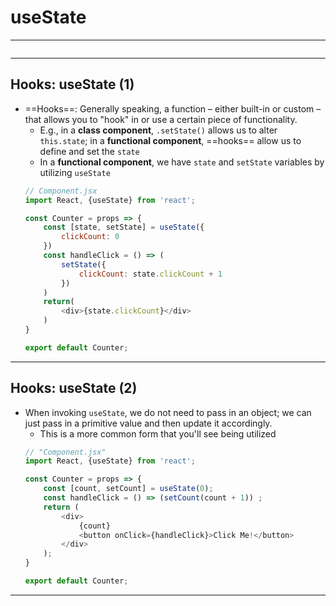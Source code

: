 # useState
---
```toc
```
---

## Hooks: useState (1)
- ==Hooks==: Generally speaking, a function – either built-in or custom – that allows you to "hook" in or use a certain piece of functionality.
	- E.g., in a **class component**, `.setState()` allows us to alter `this.state`; in a **functional component**, ==hooks== allow us to define and set the `state`
	- In a **functional component**, we have `state` and `setState` variables by  utilizing  `useState` 
	```js
	// Component.jsx
	import React, {useState} from 'react';
	
	const Counter = props => {
		const [state, setState] = useState({
			clickCount: 0
		})
		const handleClick = () => (
			setState({
				clickCount: state.clickCount + 1
			})
		)
		return(
			<div>{state.clickCount}</div>
		)
	}
	
	export default Counter;
	```


---

## Hooks: useState (2)
- When invoking `useState`, we do not need to pass in an object; we can just pass in a primitive value and then update it accordingly.
	- This is a more common form that you'll see being utilized
	```js
	// "Component.jsx"
	import React, {useState} from 'react';
	
	const Counter = props => {
		const [count, setCount] = useState(0);
		const handleClick = () => (setCount(count + 1)) ;
		return (
			<div>
				{count}
				<button onClick={handleClick}>Click Me!</button>
			</div>
		);
	}
	
	export default Counter;
	```


---

